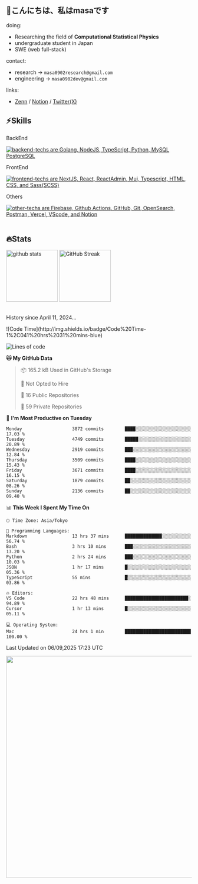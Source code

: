 <h2>👋こんにちは、私はmasaです</h2>

<section>
  <section>
    <div>doing: 
    <ul>
      <li>Researching the field of <b>Computational Statistical Physics</b></li>
      <li>undergraduate student in Japan</li>
      <li>SWE (web full-stack)</li>
    </ul>
    </div>
    <div>contact: 
      <ul>
        <li>research → <code>masa0902research@gmail.com</code></li>
        <li>engineering → <code>masa0902dev@gmail.com</code></li>
      </ul>
    </div>
  </section>
  <div>links:
    <ul>
      <li><a href="https://zenn.dev/masa0902dev">
  Zenn</a> / <a href="https://masa0902dev.notion.site/Tech-Blog-MASA-0f225d11627944d692699daf0686cd9e">Notion</a> / <a href="https://x.com/masa0902dev">Twitter(X)</a>
      </li>
    </ul>
  </div>
</section>


<section>
  <h1>⚡️Skills</h1>

  <div>
    <p>BackEnd</p>
    <a href="https://skillicons.dev">
      <img alt="backend-techs are Golang, NodeJS, TypeScript, Python, MySQL PostgreSQL" src="https://skillicons.dev/icons?theme=light&perline=9&i=go,nodejs,ts,py,mysql,postgresql">
    </a>  
    <p>FrontEnd</p>
    <a href="https://skillicons.dev">
      <img alt="frontend-techs are NextJS, React, ReactAdmin, Mui, Typescript, HTML, CSS, and Sass(SCSS)" src="https://skillicons.dev/icons?theme=light&perline=9&i=next,react,mui,ts,html,css,sass">
    </a>
    <p>Others</p>
    <a href="https://skillicons.dev">
      <img alt="other-techs are Firebase, Github Actions, GitHub, Git, OpenSearch, Postman, Vercel, VScode, and Notion" src="https://skillicons.dev/icons?theme=light&perline=9&i=firebase,githubactions,github,git,elasticsearch,postman,vercel,vscode,notion">
    </a>
  </div>
  <br>
</section>




<section>
  <h1>🔥Stats</h1>
  
  <div align="left"> 
<!--     <img
      alt="Top Langs"
      height="170px"
      src="https://github-readme-stats-ten-lilac-82.vercel.app/api/top-langs/?username=masa0902dev&layout=compact&show_icons=true&theme=ayu-mirage&count_private=true&size_weight=0.6&count_weight=0.4&title_color=FFD100&text_color=73D0FF&border_radius=6&exclude_repo=ec-costco-resale,a-team-dev,ulucus,laravel-vercel-mysql-test&hide=blade,php,css,html"
    /> -->
    <img
      alt="github stats"
      height="140px"
      src="https://github-readme-stats-ten-lilac-82.vercel.app/api?username=masa0902dev&theme=ayu-mirage&show_icons=true&count_private=true&title_color=FFD100&text_color=73D0FF&text_bold=true&icon_color=FFD100&border_radius=6&hide=contribs"
    />
    <a href="https://git.io/streak-stats">
      <img
        alt="GitHub Streak"
        height="140px"
        src="https://github-readme-streak-stats-rouge-one.vercel.app?user=masa0902dev&theme=ayu-mirage&date_format=n%2Fj%5B%2FY%5D&card_height=170&text_bold=true"
      />
    </a>
    <!-- size_weight:byte count, count_weight:レポジトリが持つ割合 -->
    <!-- 除外→css:scssある, blade:phpある -->
    <!-- exclude_repo:特定のレポジトリを排除 -->
    <!-- DSAs -->
<!--     <img width='330' alt="Project Euler profile" src="https://projecteuler.net/profile/masa0902dev.png" />
    <div>
      <img height='384' alt="Leetcode profile" src="https://leetcard.jacoblin.cool/masa0902dev?theme=unicorn&font=NTR&ext=activity" />
      <img height='384' alt="Atcoder profile" src="https://atcoder-readme-stats.vercel.app/stats/masa0902dev?show_history=4" />
    </div> -->
  </div>
  <div>
    <br>
    <p>History since April 11, 2024...</p>
<!--START_SECTION:waka-->
![Code Time](http://img.shields.io/badge/Code%20Time-1%2C041%20hrs%2031%20mins-blue)

![Lines of code](https://img.shields.io/badge/From%20Hello%20World%20I%27ve%20Written-79.3%20million%20lines%20of%20code-blue)

**🐱 My GitHub Data** 

> 📦 165.2 kB Used in GitHub's Storage 
 > 
> 🚫 Not Opted to Hire
 > 
> 📜 16 Public Repositories 
 > 
> 🔑 59 Private Repositories 
 > 
📅 **I'm Most Productive on Tuesday** 

```text
Monday                   3872 commits        ████░░░░░░░░░░░░░░░░░░░░░   17.03 % 
Tuesday                  4749 commits        █████░░░░░░░░░░░░░░░░░░░░   20.89 % 
Wednesday                2919 commits        ███░░░░░░░░░░░░░░░░░░░░░░   12.84 % 
Thursday                 3509 commits        ████░░░░░░░░░░░░░░░░░░░░░   15.43 % 
Friday                   3671 commits        ████░░░░░░░░░░░░░░░░░░░░░   16.15 % 
Saturday                 1879 commits        ██░░░░░░░░░░░░░░░░░░░░░░░   08.26 % 
Sunday                   2136 commits        ██░░░░░░░░░░░░░░░░░░░░░░░   09.40 % 
```


📊 **This Week I Spent My Time On** 

```text
🕑︎ Time Zone: Asia/Tokyo

💬 Programming Languages: 
Markdown                 13 hrs 37 mins      ██████████████░░░░░░░░░░░   56.74 % 
Bash                     3 hrs 10 mins       ███░░░░░░░░░░░░░░░░░░░░░░   13.20 % 
Python                   2 hrs 24 mins       ███░░░░░░░░░░░░░░░░░░░░░░   10.03 % 
JSON                     1 hr 17 mins        █░░░░░░░░░░░░░░░░░░░░░░░░   05.36 % 
TypeScript               55 mins             █░░░░░░░░░░░░░░░░░░░░░░░░   03.86 % 

🔥 Editors: 
VS Code                  22 hrs 48 mins      ████████████████████████░   94.89 % 
Cursor                   1 hr 13 mins        █░░░░░░░░░░░░░░░░░░░░░░░░   05.11 % 

💻 Operating System: 
Mac                      24 hrs 1 min        █████████████████████████   100.00 % 
```


 Last Updated on 06/09,2025 17:23 UTC
<!--END_SECTION:waka-->
  </div>
  <div>
    <a href="https://wakatime.com/@masa0902dev">
      <img align="center" width="600" src="https://github-readme-stats.vercel.app/api/wakatime?username=@masa0902dev&layout=compact&langs_count=16&custom_title=WakaTime%20Stats%20(Top%2016%20Langs)" />
<!--       %20はURLにおいて半角スペースを表す -->
    </a>
  </div>
</section>
